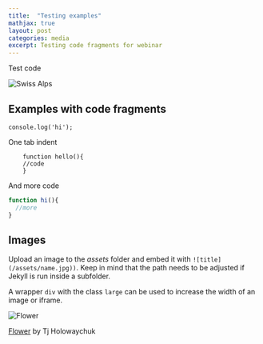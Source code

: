 ```yaml
---
title:  "Testing examples"
mathjax: true
layout: post
categories: media
excerpt: Testing code fragments for webinar
---
```


Test code

![Swiss Alps](https://user-images.githubusercontent.com/4943215/55412536-edbba180-5567-11e9-9c70-6d33bca3f8ed.jpg)


## Examples with code fragments

```
console.log('hi');
```

One tab indent
        
        function hello(){
        //code
        }

And more code

```javascript
function hi(){
  //more
}
```
 

## Images

Upload an image to the *assets* folder and embed it with `![title](/assets/name.jpg))`. Keep in mind that the path needs to be adjusted if Jekyll is run inside a subfolder.

A wrapper `div` with the class `large` can be used to increase the width of an image or iframe.

![Flower](https://user-images.githubusercontent.com/4943215/55412447-bcdb6c80-5567-11e9-8d12-b1e35fd5e50c.jpg)

[Flower](https://unsplash.com/photos/iGrsa9rL11o) by Tj Holowaychuk
